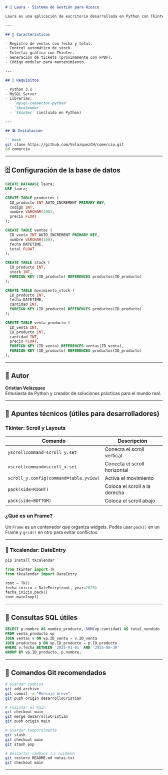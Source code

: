 

```markdown
# 💼 Laura - Sistema de Gestión para Kiosco

Laura es una aplicación de escritorio desarrollada en Python con Tkinter y MySQL para gestionar ventas, productos y stock de un kiosco. Incluye lectura de códigos de barra, actualización automática de inventario, cálculo total y almacenamiento de transacciones.

---

## 🚀 Características

- Registro de ventas con fecha y total.
- Control automático de stock.
- Interfaz gráfica con Tkinter.
- Generación de tickets (próximamente con FPDF).
- Código modular para mantenimiento.

---

## 🧰 Requisitos

- Python 3.x
- MySQL Server
- Librerías:
  - `mysql-connector-python`
  - `tkcalendar`
  - `tkinter` (incluido en Python)

---

## 🛠️ Instalación

```bash
git clone https://github.com/VelazquezCH/comercio.git
cd comercio
```

---

## 🗄️ Configuración de la base de datos

```sql
CREATE DATABASE laura;
USE laura;

CREATE TABLE productos (
  ID_producto INT AUTO_INCREMENT PRIMARY KEY,
  codigo INT,
  nombre VARCHAR(100),
  precio FLOAT
);

CREATE TABLE ventas (
  ID_venta INT AUTO_INCREMENT PRIMARY KEY,
  nombre VARCHAR(100),
  fecha DATETIME,
  total FLOAT
);

CREATE TABLE stock (
  ID_producto INT,
  stock INT,
  FOREIGN KEY (ID_producto) REFERENCES productos(ID_producto)
);

CREATE TABLE movimiento_stock (
  ID_producto INT,
  fecha DATETIME,
  cantidad INT,
  FOREIGN KEY (ID_producto) REFERENCES productos(ID_producto)
);

CREATE TABLE venta_producto (
  ID_venta INT,
  ID_producto INT,
  cantidad INT,
  precio FLOAT,
  FOREIGN KEY (ID_venta) REFERENCES ventas(ID_venta),
  FOREIGN KEY (ID_producto) REFERENCES productos(ID_producto)
);
```

---

## 👤 Autor

**Cristian Velázquez**  
Entusiasta de Python y creador de soluciones prácticas para el mundo real.

---

## 🧠 Apuntes técnicos (útiles para desarrolladores)

### Tkinter: Scroll y Layouts

| Comando | Descripción |
|--------|-------------|
| `yscrollcommand=scroll_y.set` | Conecta el scroll vertical |
| `xscrollcommand=scroll_x.set` | Conecta el scroll horizontal |
| `scroll_y.config(command=tabla.yview)` | Activa el movimiento |
| `pack(side=RIGHT)` | Coloca el scroll a la derecha |
| `pack(side=BOTTOM)` | Coloca el scroll abajo |

### ¿Qué es un Frame?

Un `Frame` es un contenedor que organiza widgets. Podés usar `pack()` en un Frame y `grid()` en otro para evitar conflictos.

---

### 📅 Tkcalendar: DateEntry

```bash
pip install tkcalendar
```

```python
from tkinter import Tk
from tkcalendar import DateEntry

root = Tk()
fecha_inicio = DateEntry(root, year=2025)
fecha_inicio.pack()
root.mainloop()
```

---

## 🧪 Consultas SQL útiles

```sql
SELECT p.nombre AS nombre_producto, SUM(vp.cantidad) AS total_vendido
FROM venta_producto vp
JOIN ventas v ON vp.ID_venta = v.ID_venta
JOIN productos p ON vp.ID_producto = p.ID_producto
WHERE v.fecha BETWEEN '2025-01-01' AND '2025-08-30'
GROUP BY vp.ID_producto, p.nombre;
```

---

## 🧬 Comandos Git recomendados

```bash
# Guardar cambios
git add archivo
git commit -m "Mensaje breve"
git push origin desarrolloCristian

# Fusionar al main
git checkout main
git merge desarrolloCristian
git push origin main

# Guardar temporalmente
git stash
git checkout main
git stash pop

# Descartar cambios (⚠️ cuidado)
git restore README.md notas.txt
git checkout main
```

---







